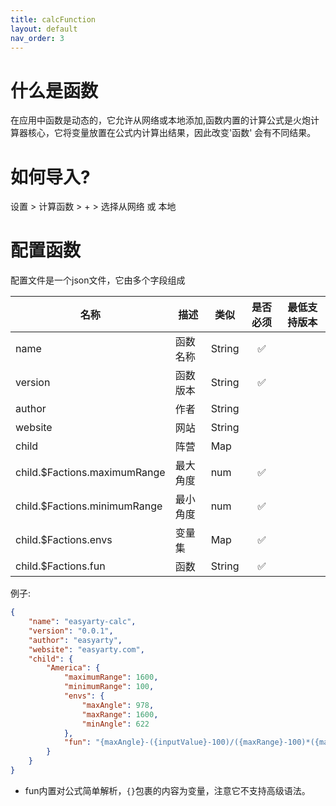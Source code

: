 ```yaml
---
title: calcFunction
layout: default
nav_order: 3
---
```


# 什么是函数

在应用中函数是动态的，它允许从网络或本地添加,函数内置的计算公式是火炮计算器核心，它将变量放置在公式内计算出结果，因此改变'函数'
会有不同结果。

# 如何导入?

设置 > 计算函数 > + > 选择从网络 或 本地

# 配置函数

配置文件是一个json文件，它由多个字段组成


| 名称                           | 描述   | 类似     | 是否必须 | 最低支持版本 |
|------------------------------|------|--------|:----:|--------|
| name                         | 函数名称 | String |  ✅   |        |
| version                      | 函数版本 | String |  ✅   |        |
| author                       | 作者   | String |      |        |
| website                      | 网站   | String |      |        |
| child                        | 阵营   | Map    |      |        |
| child.$Factions.maximumRange | 最大角度 | num    |  ✅   |        |
| child.$Factions.minimumRange | 最小角度 | num    |  ✅   |        |
| child.$Factions.envs         | 变量集  | Map    |  ✅   |        |
| child.$Factions.fun          | 函数   | String |  ✅   |        |

例子:

```json
{
    "name": "easyarty-calc",
    "version": "0.0.1",
    "author": "easyarty",
    "website": "easyarty.com",
    "child": {
        "America": {
            "maximumRange": 1600,
            "minimumRange": 100,
            "envs": {
                "maxAngle": 978,
                "maxRange": 1600,
                "minAngle": 622
            },
            "fun": "{maxAngle}-({inputValue}-100)/({maxRange}-100)*({maxAngle}-{minAngle})"
        }
    }
}
```

* fun内置对公式简单解析，`{}`包裹的内容为变量，注意它不支持高级语法。
